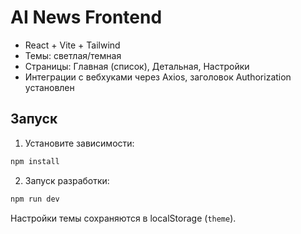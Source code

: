# AI News Frontend

- React + Vite + Tailwind
- Темы: светлая/темная
- Страницы: Главная (список), Детальная, Настройки
- Интеграции с вебхуками через Axios, заголовок Authorization установлен

## Запуск

1. Установите зависимости:
```bash
npm install
```
2. Запуск разработки:
```bash
npm run dev
```

Настройки темы сохраняются в localStorage (`theme`). 

